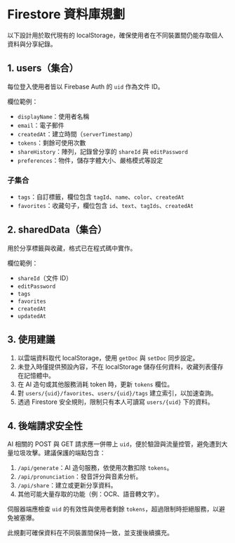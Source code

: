 # Firestore 資料庫規劃

以下設計用於取代現有的 localStorage，確保使用者在不同裝置間仍能存取個人資料與分享紀錄。

## 1. users（集合）
每位登入使用者皆以 Firebase Auth 的 `uid` 作為文件 ID。

欄位範例：
- `displayName`：使用者名稱
- `email`：電子郵件
- `createdAt`：建立時間（`serverTimestamp`）
- `tokens`：剩餘可使用次數
- `shareHistory`：陣列，記錄曾分享的 `shareId` 與 `editPassword`
- `preferences`：物件，儲存字體大小、嚴格模式等設定

### 子集合
- `tags`：自訂標籤，欄位包含 `tagId`、`name`、`color`、`createdAt`
- `favorites`：收藏句子，欄位包含 `id`、`text`、`tagIds`、`createdAt`

## 2. sharedData（集合）
用於分享標籤與收藏，格式已在程式碼中實作。

欄位範例：
- `shareId`（文件 ID）
- `editPassword`
- `tags`
- `favorites`
- `createdAt`
- `updatedAt`

## 3. 使用建議
1. 以雲端資料取代 localStorage，使用 `getDoc` 與 `setDoc` 同步設定。
2. 未登入時僅提供預設內容，不在 localStorage 儲存任何資料，收藏列表僅存在記憶體中。
3. 在 AI 造句或其他服務消耗 token 時，更新 `tokens` 欄位。
4. 對 `users/{uid}/favorites`、`users/{uid}/tags` 建立索引，以加速查詢。
5. 透過 Firestore 安全規則，限制只有本人可讀寫 `users/{uid}` 下的資料。

## 4. 後端請求安全性
AI 相關的 POST 與 GET 請求應一併帶上 `uid`，便於驗證與流量控管，避免遭到大量垃圾攻擊。建議保護的端點包含：
1. `/api/generate`：AI 造句服務，依使用次數扣除 `tokens`。
2. `/api/pronunciation`：發音評分與音素分析。
3. `/api/share`：建立或更新分享資料。
4. 其他可能大量存取的功能（例：OCR、語音轉文字）。

伺服器端應檢查 `uid` 的有效性與使用者剩餘 `tokens`，超過限制時拒絕服務，以避免被塞爆。

此規劃可確保資料在不同裝置間保持一致，並支援後續擴充。 
